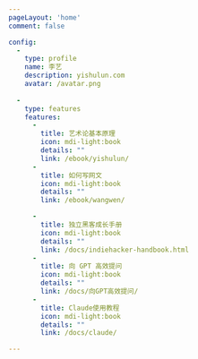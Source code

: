 ```yaml
---
pageLayout: 'home'
comment: false

config:
  -
    type: profile
    name: 李艺
    description: yishulun.com
    avatar: /avatar.png
    
  -
    type: features
    features:
      -
        title: 艺术论基本原理
        icon: mdi-light:book
        details: ""
        link: /ebook/yishulun/
      -
        title: 如何写网文
        icon: mdi-light:book
        details: ""
        link: /ebook/wangwen/

      -
        title: 独立黑客成长手册
        icon: mdi-light:book
        details: ""
        link: /docs/indiehacker-handbook.html
      -
        title: 向 GPT 高效提问
        icon: mdi-light:book
        details: ""
        link: /docs/向GPT高效提问/
      -
        title: Claude使用教程
        icon: mdi-light:book
        details: ""
        link: /docs/claude/

---
```

